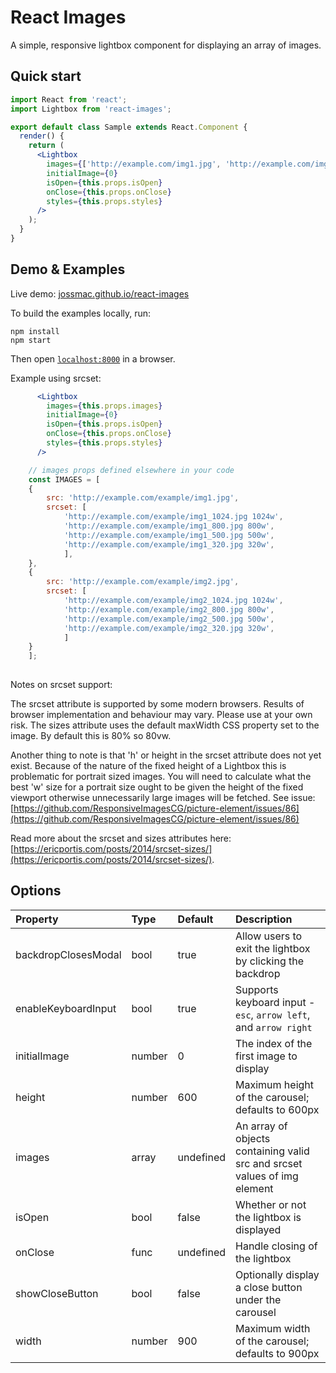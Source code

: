 # React Images

A simple, responsive lightbox component for displaying an array of images.


## Quick start

```jsx
import React from 'react';
import Lightbox from 'react-images';

export default class Sample extends React.Component {
  render() {
    return (
      <Lightbox
      	images={['http://example.com/img1.jpg', 'http://example.com/img2.jpg']}
      	initialImage={0}
      	isOpen={this.props.isOpen}
      	onClose={this.props.onClose}
      	styles={this.props.styles}
      />
    );
  }
}
```


## Demo & Examples

Live demo: [jossmac.github.io/react-images](http://jossmac.github.io/react-images/)

To build the examples locally, run:

```
npm install
npm start
```

Then open [`localhost:8000`](http://localhost:8000) in a browser.

Example using srcset:
```jsx
      <Lightbox
      	images={this.props.images}
      	initialImage={0}
      	isOpen={this.props.isOpen}
      	onClose={this.props.onClose}
      	styles={this.props.styles}
      />

    // images props defined elsewhere in your code
    const IMAGES = [
	{           
	    src: 'http://example.com/example/img1.jpg',
	    srcset: [
			'http://example.com/example/img1_1024.jpg 1024w',
			'http://example.com/example/img1_800.jpg 800w',
			'http://example.com/example/img1_500.jpg 500w',
			'http://example.com/example/img1_320.jpg 320w',
		    ],
	},  
	{           
	    src: 'http://example.com/example/img2.jpg',
	    srcset: [       
			'http://example.com/example/img2_1024.jpg 1024w',
			'http://example.com/example/img2_800.jpg 800w',
			'http://example.com/example/img2_500.jpg 500w',
			'http://example.com/example/img2_320.jpg 320w',
		    ]       
	} 
    ];
 
```

Notes on srcset support:

The srcset attribute is supported by some modern browsers.  Results of browser implementation and behaviour may vary. Please use at your own risk. The sizes attribute uses the default maxWidth CSS property set to the image.  By default this is 80% so 80vw.

Another thing to note is that 'h' or height in the srcset attribute does not yet exist. Because of the nature of the fixed height of a Lightbox this is problematic for portrait sized images.  You will need to calculate what the best 'w' size for a portrait size ought to be given the height of the fixed viewport otherwise unnecessarily large images will be fetched. See issue: [https://github.com/ResponsiveImagesCG/picture-element/issues/86](https://github.com/ResponsiveImagesCG/picture-element/issues/86)

Read more about the srcset and sizes attributes here: [https://ericportis.com/posts/2014/srcset-sizes/](https://ericportis.com/posts/2014/srcset-sizes/).


## Options

<table><thead>
<tr>
<th align="left">Property</th>
<th align="left">Type</th>
<th align="left">Default</th>
<th align="left">Description</th>
</tr>
</thead><tbody>
<tr>
<td align="left">backdropClosesModal</td>
<td align="left">bool</td>
<td align="left">true</td>
<td align="left">Allow users to exit the lightbox by clicking the backdrop</td>
</tr>
<tr>
<td align="left">enableKeyboardInput</td>
<td align="left">bool</td>
<td align="left">true</td>
<td align="left">Supports keyboard input - <code>esc</code>, <code>arrow left</code>, and <code>arrow right</code></td>
</tr>
<tr>
<td align="left">initialImage</td>
<td align="left">number</td>
<td align="left">0</td>
<td align="left">The index of the first image to display</td>
</tr>
<tr>
<td align="left">height</td>
<td align="left">number</td>
<td align="left">600</td>
<td align="left">Maximum height of the carousel; defaults to 600px</td>
</tr>
<tr>
<td align="left">images</td>
<td align="left">array</td>
<td align="left">undefined</td>
<td align="left">An array of objects containing valid src and srcset values of img element</td>
</tr>
<tr>
<td align="left">isOpen</td>
<td align="left">bool</td>
<td align="left">false</td>
<td align="left">Whether or not the lightbox is displayed</td>
</tr>
<tr>
<td align="left">onClose</td>
<td align="left">func</td>
<td align="left">undefined</td>
<td align="left">Handle closing of the lightbox</td>
</tr>
<tr>
<td align="left">showCloseButton</td>
<td align="left">bool</td>
<td align="left">false</td>
<td align="left">Optionally display a close button under the carousel</td>
</tr>
<tr>
<td align="left">width</td>
<td align="left">number</td>
<td align="left">900</td>
<td align="left">Maximum width of the carousel; defaults to 900px</td>
</tr>
</tbody></table>
